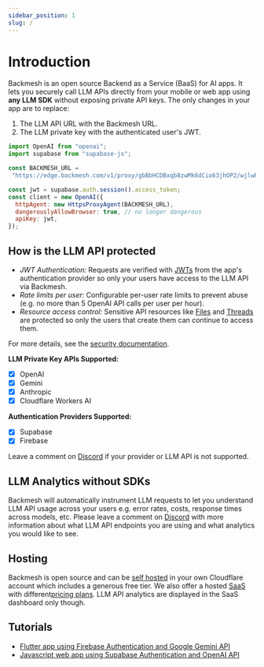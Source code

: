```yaml
---
sidebar_position: 1
slug: /
---
```


# Introduction

Backmesh is an open source Backend as a Service (BaaS) for AI apps. It lets you securely call LLM APIs directly from your mobile or web app using **any LLM SDK** without exposing private API keys. The only changes in your app are to replace:
1. The LLM API URL with the Backmesh URL.
2. The LLM private key with the authenticated user's JWT.

```js title="openai.ts"
import OpenAI from "openai";
import supabase from "supabase-js";

const BACKMESH_URL =
 "https://edge.backmesh.com/v1/proxy/gbBbHCDBxqb8zwMk6dCio63jhOP2/wjlwRswvSXp4FBXwYLZ1/v1";

const jwt = supabase.auth.session().access_token;
const client = new OpenAI({
  httpAgent: new HttpsProxyAgent(BACKMESH_URL),
  dangerouslyAllowBrowser: true, // no longer dangerous
  apiKey: jwt,
});
```

## How is the LLM API protected

- *JWT Authentication:* Requests are verified with [JWTs](https://firebase.google.com/docs/auth/admin/verify-id-tokens) from the app's authentication provider so only your users have access to the LLM API via Backmesh.
- *Rate limits per user:* Configurable per-user rate limits to prevent abuse (e.g. no more than 5 OpenAI API calls per user per hour).
- *Resource access control:* Sensitive API resources like [Files](https://platform.openai.com/docs/api-reference/files) and [Threads](https://platform.openai.com/docs/api-reference/threads) are protected so only the users that create them can continue to access them.

For more details, see the [security documentation](/docs/security).

**LLM Private Key APIs Supported:**

- [x] OpenAI
- [x] Gemini
- [x] Anthropic
- [x] Cloudflare Workers AI

**Authentication Providers Supported:**

- [x] Supabase
- [x] Firebase

Leave a comment on [Discord](https://discord.backmesh.com) if your provider or LLM API is not supported.

## LLM Analytics without SDKs

Backmesh will automatically instrument LLM requests to let you understand LLM API usage across your users e.g. error rates, costs, response times across models, etc. Please leave a comment on [Discord](https://discord.backmesh.com) with more information about what LLM API endpoints you are using and what analytics you would like to see.

## Hosting

Backmesh is open source and can be [self hosted](/docs/selfhost) in your own Cloudflare account which includes a generous free tier. We also offer a hosted [SaaS](https://app.backmesh.com) with different[pricing plans](https://backmesh.com/pricing/). LLM API analytics are displayed in the SaaS dashboard only though.

## Tutorials

- [Flutter app using Firebase Authentication and Google Gemini API](/docs/firebase)
- [Javascript web app using Supabase Authentication and OpenAI API](/docs/supabase)
